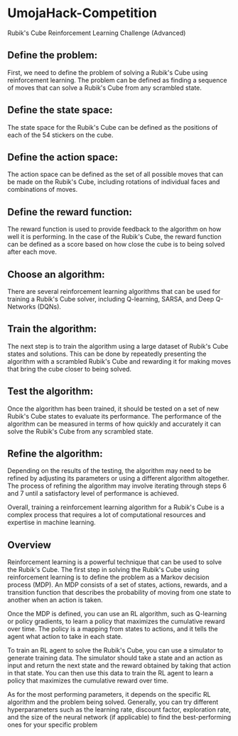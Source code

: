# UmojaHack-Competition
Rubik's Cube Reinforcement Learning Challenge (Advanced)



## Define the problem:
First, we need to define the problem of solving a Rubik's Cube using reinforcement learning. The problem can be defined as finding a sequence of moves that can solve a Rubik's Cube from any scrambled state.

## Define the state space:
The state space for the Rubik's Cube can be defined as the positions of each of the 54 stickers on the cube.

## Define the action space:
The action space can be defined as the set of all possible moves that can be made on the Rubik's Cube, including rotations of individual faces and combinations of moves.

## Define the reward function:
The reward function is used to provide feedback to the algorithm on how well it is performing. In the case of the Rubik's Cube, the reward function can be defined as a score based on how close the cube is to being solved after each move.

## Choose an algorithm:
There are several reinforcement learning algorithms that can be used for training a Rubik's Cube solver, including Q-learning, SARSA, and Deep Q-Networks (DQNs).

## Train the algorithm:
The next step is to train the algorithm using a large dataset of Rubik's Cube states and solutions. This can be done by repeatedly presenting the algorithm with a scrambled Rubik's Cube and rewarding it for making moves that bring the cube closer to being solved.

## Test the algorithm:
Once the algorithm has been trained, it should be tested on a set of new Rubik's Cube states to evaluate its performance. The performance of the algorithm can be measured in terms of how quickly and accurately it can solve the Rubik's Cube from any scrambled state.

## Refine the algorithm:
Depending on the results of the testing, the algorithm may need to be refined by adjusting its parameters or using a different algorithm altogether. The process of refining the algorithm may involve iterating through steps 6 and 7 until a satisfactory level of performance is achieved.

Overall, training a reinforcement learning algorithm for a Rubik's Cube is a complex process that requires a lot of computational resources and expertise in machine learning.


## Overview
Reinforcement learning is a powerful technique that can be used to solve the Rubik's Cube. The first step in solving the Rubik's Cube using reinforcement learning is to define the problem as a Markov decision process (MDP). An MDP consists of a set of states, actions, rewards, and a transition function that describes the probability of moving from one state to another when an action is taken.

Once the MDP is defined, you can use an RL algorithm, such as Q-learning or policy gradients, to learn a policy that maximizes the cumulative reward over time. The policy is a mapping from states to actions, and it tells the agent what action to take in each state.

To train an RL agent to solve the Rubik's Cube, you can use a simulator to generate training data. The simulator should take a state and an action as input and return the next state and the reward obtained by taking that action in that state. You can then use this data to train the RL agent to learn a policy that maximizes the cumulative reward over time.

As for the most performing parameters, it depends on the specific RL algorithm and the problem being solved. Generally, you can try different hyperparameters such as the learning rate, discount factor, exploration rate, and the size of the neural network (if applicable) to find the best-performing ones for your specific problem

